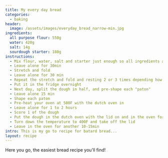 ```yaml
---
title: My every day bread
categories:
  - baking
header:
  image: /assets/images/everyday_bread_narrow-min.jpg
ingredients:
  all purpose flour: 550g
  water: 420g
  salt: 14g
  sourdough starter: 180g
instructions:
  - Mix flour, water, salt and starter just enough so all ingredients are together.
  - Leave alone for 30min
  - Stretch and fold
  - Leave alone for 30 min
  - Repeat the stretch and fold and resting 2 or 3 times depending how the dough is. As the gluten network forms, the dough should become stronger.
  - Put it in the fridge overnight
  - Next day, split the dough in half, and pre-shape each "paton"
  - Leave alone 15 min
  - Shape each paton
  - Pre-heat your oven at 500F with the dutch oven in
  - Leave alone for 1 to 2 hours
  - Score 1 of the dough
  - Put the dough in the dutch oven with the lid on and in the oven for 25min
  - Turn down the temperature to 400F and take off the lid
  - Leave in the oven for another 10-15min
intro: This is my go to recipe for batard bread... 
layout: recipe
---
```


Here you go, the easiest bread recipe you'll find!

